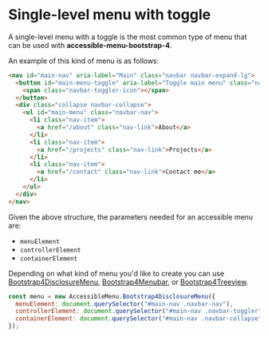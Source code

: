 # Single-level menu with toggle

A single-level menu with a toggle is the most common type of menu that can be used with **accessible-menu-bootstrap-4**.

An example of this kind of menu is as follows:

```html
<nav id="main-nav" aria-label="Main" class="navbar navbar-expand-lg">
  <button id="main-menu-toggle" aria-label="Toggle main menu" class="navbar-toggler">
    <span class="navbar-toggler-icon"></span>
  </button>
  <div class="collapse navbar-collapse">
    <ul id="main-menu" class="navbar-nav">
      <li class="nav-item">
        <a href="/about" class="nav-link">About</a>
      </li>
      <li class="nav-item">
        <a href="/projects" class="nav-link">Projects</a>
      </li>
      <li class="nav-item">
        <a href="/contact" class="nav-link">Contact me</a>
      </li>
    </ul>
  </div>
</nav>
```

Given the above structure, the parameters needed for an accessible menu are:

- `menuElement`
- `controllerElement`
- `containerElement`

Depending on what kind of menu you'd like to create you can use [Bootstrap4DisclosureMenu](https://accessible-menu.netlify.app/disclosuremenu), [Bootstrap4Menubar](https://accessible-menu.netlify.app/menubar), or [Bootstrap4Treeview](https://accessible-menu.netlify.app/treeview).

```js
const menu = new AccessibleMenu.Bootstrap4DisclosureMenu({
  menuElement: document.querySelector("#main-nav .navbar-nav"),
  controllerElement: document.querySelector("#main-nav .navbar-toggler"),
  containerElement: document.querySelector("#main-nav .navbar-collapse"),
});
```
